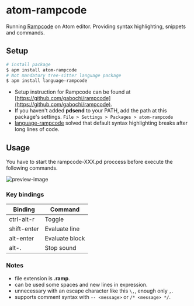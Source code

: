 # atom-rampcode
Running [Rampcode](https://github.com/gabochi/rampcode) on Atom editor. Providing syntax highlighting, snippets and commands.

## Setup
~~~bash
# install package
$ apm install atom-rampcode
# Not mandatory tree-sitter language package 
$ apm install language-rampcode
~~~
- Setup instruction for Rampcode can be found at [https://github.com/gabochi/rampcode](https://github.com/gabochi/rampcode).
- If you haven't added **pdsend** to your PATH, add the path at this package's settings. `File > Settings > Packages > atom-rampcode`
- [language-rampcode](https://github.com/pndmix/atom-language-rampcode) solved that default syntax highlighting breaks after long lines of code.

## Usage
You have to start the rampcode-XXX.pd proccess before execute the following commands.

![preview-image](https://raw.githubusercontent.com/pndmix/atom-rampcode/master/assets/atom-rampcode.gif)

### Key bindings
| Binding | Command |
| --- | --- |
| ctrl-alt-r | Toggle |
| shift-enter | Evaluate line |
| alt-enter | Evaluate block |
| alt-. | Stop sound |

### Notes
- file extension is **.ramp**.
- can be used some spaces and new lines in expression.
- unnecessary with an escape character like this `\,`, enough only `,`.
- supports comment syntax with `-- <message>` or `/* <message> */`.
